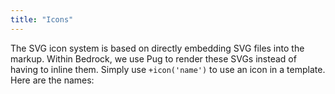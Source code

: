 ```yaml
---
title: "Icons"
---
```


The SVG icon system is based on directly embedding SVG files into the markup. Within Bedrock, we use Pug to render these SVGs instead of having to inline them. Simply use <code>+icon('name')</code> to use an icon in a template. Here are the names:

